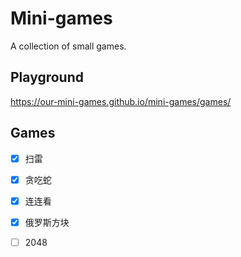 # Mini-games

A collection of small games.

## Playground
https://our-mini-games.github.io/mini-games/games/

## Games

- [x] 扫雷

- [x] 贪吃蛇

- [x] 连连看

- [x] 俄罗斯方块

- [ ] 2048
